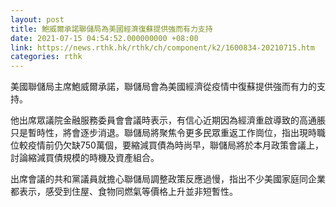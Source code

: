 ```yaml
---
layout: post
title: 鮑威爾承諾聯儲局為美國經濟復蘇提供強而有力支持
date: 2021-07-15 04:54:52.000000000 +08:00
link: https://news.rthk.hk/rthk/ch/component/k2/1600834-20210715.htm
categories: rthk
---
```


美國聯儲局主席鮑威爾承諾，聯儲局會為美國經濟從疫情中復蘇提供強而有力的支持。

他出席眾議院金融服務委員會會議時表示，有信心近期因為經濟重啟導致的高通脹只是暫時性，將會逐步消退。聯儲局將聚焦令更多民眾重返工作崗位，指出現時職位較疫情前仍欠缺750萬個，要縮減買債為時尚早，聯儲局將於本月政策會議上，討論縮減買債規模的時機及資產組合。

出席會議的共和黨議員就擔心聯儲局調整政策反應過慢，指出不少美國家庭同企業都表示，感受到住屋、食物同燃氣等價格上升並非短暫性。
